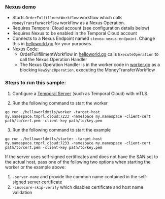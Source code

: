 ### Nexus demo
- Starts `OrderFulfillmentWorkflow` workflow which calls `MoneyTransferWorkflow` workflow as a Nexus Operation.
- Requires Temporal Cloud account (see configuration details below)
- Requires Nexus to be enabled in the Temporal Cloud account
- Connects to a Nexus Endpoint named `stevea-nexus-endpoint`. Change this in [helloworld.go](./helloworld.go) for your purposes.
- Nexus Code:
  - OrderFullfillmentWorkflow in [helloworld.go](./helloworld.go) calls `ExecuteOperation` to call the Nexus Operation Handler
  - The Nexus Operation Handler is in the worker code in [worker.go](./worker/main.go) as a blocking `NewSyncOperation`, executing the MoneyTransferWorkflow

### Steps to run this sample:
1) Configure a [Temporal Server](https://github.com/temporalio/samples-go/tree/main/#how-to-use) (such as Temporal Cloud) with mTLS.

2) Run the following command to start the worker
```
go run ./helloworldmtls/worker -target-host my.namespace.tmprl.cloud:7233 -namespace my.namespace -client-cert path/to/cert.pem -client-key path/to/key.pem
```
3) Run the following command to start the example
```
go run ./helloworldmtls/starter -target-host my.namespace.tmprl.cloud:7233 -namespace my.namespace -client-cert path/to/cert.pem -client-key path/to/key.pem
```

If the server uses self-signed certificates and does not have the SAN set to the actual host, pass one of the following two options when starting the worker or the example above:
1. `-server-name` and provide the common name contained in the self-signed server certificate
2. `-insecure-skip-verify` which disables certificate and host name validation
